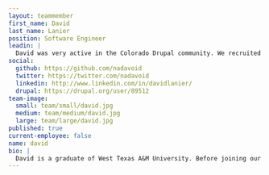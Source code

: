 ```yaml
---
layout: teammember
first_name: David
last_name: Lanier
position: Software Engineer
leadin: |
  David was very active in the Colorado Drupal community. We recruited him for his expertise in open source software development and his commitment to the nonprofit sector. David leads many of our site building efforts. He also throws a mean boomerang, so we try not to make him mad.
social:
  github: https://github.com/nadavoid
  twitter: https://twitter.com/nadavoid
  linkedin: http://www.linkedin.com/in/davidlanier/
  drupal: https://drupal.org/user/89512
team-image:
  small: team/small/david.jpg
  medium: team/medium/david.jpg
  large: team/large/david.jpg
published: true
current-employee: false
name: david
bio: |
  David is a graduate of West Texas A&M University. Before joining our team, he developed seamless e-commerce experiences for Drupal web properties managed by AllPlayers.com, a provider of technology to more than 100,000 community users. Prior to that, he served as the Director of Web Development at Blue Tent Marketing, where he refined the best practices of their internal development team. David continues to be committed to open source and strives to develop sustainable websites for our nonprofit clients. When he’s not busy coding, he’s learning how to play the cello or throwing a boomerang.
---
```

